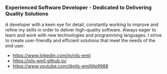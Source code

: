 ### Experienced Software Developer - Dedicated to Delivering Quality Solutions

A developer with a keen eye for detail, constantly working to improve and refine my skills in order to deliver high-quality software. Always eager to learn and work with new technologies and programming languages. I strive to create user-friendly and efficient solutions that meet the needs of the end user.

* https://www.linkedin.com/in/nils-emil
* https://nils-emil.github.io/
* https://www.youtube.com/@nils-emillille9988
